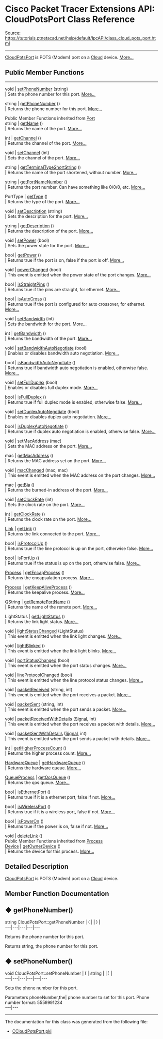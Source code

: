 # Cisco Packet Tracer Extensions API: CloudPotsPort Class Reference

Source: https://tutorials.ptnetacad.net/help/default/IpcAPI/class_cloud_pots_port.html

---

[CloudPotsPort](class_cloud_pots_port.html "CloudPotsPort is POTS \(Modem\) port on a Cloud device.") is POTS (Modem) port on a [Cloud](class_cloud.html "Cloud is a cloud device.") device. [More...](class_cloud_pots_port.html#details)

##  Public Member Functions  
  
---  
void | [setPhoneNumber](class_cloud_pots_port.html#a7c77a7c9643d9fc8f137045ce8b16db5) (string)  
| Sets the phone number for this port. [More...](class_cloud_pots_port.html#a7c77a7c9643d9fc8f137045ce8b16db5)  
  
string | [getPhoneNumber](class_cloud_pots_port.html#aa6b1f2caf71fd425af90678b317d4162) ()  
| Returns the phone number for this port. [More...](class_cloud_pots_port.html#aa6b1f2caf71fd425af90678b317d4162)  
  
Public Member Functions inherited from [Port](class_port.html)  
string | [getName](class_port.html#a16e393f7d744d91a7d7f8eb6bd675860) ()  
| Returns the name of the port. [More...](class_port.html#a16e393f7d744d91a7d7f8eb6bd675860)  
  
int | [getChannel](class_port.html#a87893c7a973c575c5375b65896bc3645) ()  
| Returns the channel of the port. [More...](class_port.html#a87893c7a973c575c5375b65896bc3645)  
  
void | [setChannel](class_port.html#a0dae816321c608da25651df6b01ba4de) (int)  
| Sets the channel of the port. [More...](class_port.html#a0dae816321c608da25651df6b01ba4de)  
  
string | [getTerminalTypeShortString](class_port.html#a6eb43115f73f9097bdd1770cac229906) ()  
| Returns the name of the port shortened, without number. [More...](class_port.html#a6eb43115f73f9097bdd1770cac229906)  
  
string | [getPortNameNumber](class_port.html#a2d1531b18df3a84f0f94f75bfab59994) ()  
| Returns the port number. Can have something like 0/0/0, etc. [More...](class_port.html#a2d1531b18df3a84f0f94f75bfab59994)  
  
PortType | [getType](class_port.html#a5859f5d788d56c0103f4274b6d62b725) ()  
| Returns the type of the port. [More...](class_port.html#a5859f5d788d56c0103f4274b6d62b725)  
  
void | [setDescription](class_port.html#a5d6eff9e062169bd07f504176a173ada) (string)  
| Sets the description for the port. [More...](class_port.html#a5d6eff9e062169bd07f504176a173ada)  
  
string | [getDescription](class_port.html#a67ea29398aac6fb56b781ed1edf0d50d) ()  
| Returns the description of the port. [More...](class_port.html#a67ea29398aac6fb56b781ed1edf0d50d)  
  
void | [setPower](class_port.html#a80d7ee576d8171e1aac2a427f0df4076) (bool)  
| Sets the power state for the port. [More...](class_port.html#a80d7ee576d8171e1aac2a427f0df4076)  
  
bool | [getPower](class_port.html#a3589cb8fb156fe3efe8b72335787ffd7) ()  
| Returns true if the port is on, false if the port is off. [More...](class_port.html#a3589cb8fb156fe3efe8b72335787ffd7)  
  
void | [powerChanged](class_port.html#a0b45a31698c1c3282ed5e7b6b2100606) (bool)  
| This event is emitted when the power state of the port changes. [More...](class_port.html#a0b45a31698c1c3282ed5e7b6b2100606)  
  
bool | [isStraightPins](class_port.html#a6ae4bdc8c2b8f70f97e73b85be59518e) ()  
| Returns true if the pins are straight, for ethernet. [More...](class_port.html#a6ae4bdc8c2b8f70f97e73b85be59518e)  
  
bool | [isAutoCross](class_port.html#a870388a0553821c08b43930befb0a7b5) ()  
| Returns true if the port is configured for auto crossover, for ethernet. [More...](class_port.html#a870388a0553821c08b43930befb0a7b5)  
  
void | [setBandwidth](class_port.html#aef9e53afdaad84b4c752974e4c68f379) (int)  
| Sets the bandwidth for the port. [More...](class_port.html#aef9e53afdaad84b4c752974e4c68f379)  
  
int | [getBandwidth](class_port.html#ab5ab9f68452a3238e18b17628542d633) ()  
| Returns the bandwidth of the port. [More...](class_port.html#ab5ab9f68452a3238e18b17628542d633)  
  
void | [setBandwidthAutoNegotiate](class_port.html#acab833f74b1216d8087cb3731a547195) (bool)  
| Enables or disables bandwidth auto negotiation. [More...](class_port.html#acab833f74b1216d8087cb3731a547195)  
  
bool | [isBandwidthAutoNegotiate](class_port.html#a863308825fbe5c487fc06ae672ddef5d) ()  
| Returns true if bandwidth auto negotiation is enabled, otherwise false. [More...](class_port.html#a863308825fbe5c487fc06ae672ddef5d)  
  
void | [setFullDuplex](class_port.html#a6dba4142d237e59632734234b71a543f) (bool)  
| Enables or disables full duplex mode. [More...](class_port.html#a6dba4142d237e59632734234b71a543f)  
  
bool | [isFullDuplex](class_port.html#af68d358ac2703ed40942661b4e31ccbe) ()  
| Returns true if full duplex mode is enabled, otherwise false. [More...](class_port.html#af68d358ac2703ed40942661b4e31ccbe)  
  
void | [setDuplexAutoNegotiate](class_port.html#a82f5f70e4b313ce8a7fd2026e6b7d9a5) (bool)  
| Enables or disables duplex auto negotiation. [More...](class_port.html#a82f5f70e4b313ce8a7fd2026e6b7d9a5)  
  
bool | [isDuplexAutoNegotiate](class_port.html#a72bbe58e532b8d4d36827bae9ab4dd10) ()  
| Returns true if duplex auto negotiation is enabled, otherwise false. [More...](class_port.html#a72bbe58e532b8d4d36827bae9ab4dd10)  
  
void | [setMacAddress](class_port.html#a5c8bd8890fd5f6122c86912e39fb440e) (mac)  
| Sets the MAC address on the port. [More...](class_port.html#a5c8bd8890fd5f6122c86912e39fb440e)  
  
mac | [getMacAddress](class_port.html#a79200dd52f980ec0bf58638b05fd3450) ()  
| Returns the MAC address set on the port. [More...](class_port.html#a79200dd52f980ec0bf58638b05fd3450)  
  
void | [macChanged](class_port.html#ab304bf37b6d03514b0bf8af46798d842) (mac, mac)  
| This event is emitted when the MAC address on the port changes. [More...](class_port.html#ab304bf37b6d03514b0bf8af46798d842)  
  
mac | [getBia](class_port.html#a444ebe1015acd782cfc18c7e9103b73e) ()  
| Returns the burned-in address of the port. [More...](class_port.html#a444ebe1015acd782cfc18c7e9103b73e)  
  
void | [setClockRate](class_port.html#adeb6f8d0b85c94151f044a38ff5cd602) (int)  
| Sets the clock rate on the port. [More...](class_port.html#adeb6f8d0b85c94151f044a38ff5cd602)  
  
int | [getClockRate](class_port.html#a3948f94a30c2282920d2a150f50f3ca6) ()  
| Returns the clock rate on the port. [More...](class_port.html#a3948f94a30c2282920d2a150f50f3ca6)  
  
[Link](class_link.html) | [getLink](class_port.html#a5237e8c410a5509961640926f8a6d820) ()  
| Returns the link connected to the port. [More...](class_port.html#a5237e8c410a5509961640926f8a6d820)  
  
bool | [isProtocolUp](class_port.html#a74824f0ac10ff8b0ec665df88fe826d4) ()  
| Returns true if the line protocol is up on the port, otherwise false. [More...](class_port.html#a74824f0ac10ff8b0ec665df88fe826d4)  
  
bool | [isPortUp](class_port.html#a44cef34691ce545a2e9974e0416a8ade) ()  
| Returns true if the status is up on the port, otherwise false. [More...](class_port.html#a44cef34691ce545a2e9974e0416a8ade)  
  
[Process](class_process.html) | [getEncapProcess](class_port.html#a8a6bdc96231f44300d9c1a775cc592e8) ()  
| Returns the encapsulation process. [More...](class_port.html#a8a6bdc96231f44300d9c1a775cc592e8)  
  
[Process](class_process.html) | [getKeepAliveProcess](class_port.html#a4691e4765bb77ccb09e6c280ccecb750) ()  
| Returns the keepalive process. [More...](class_port.html#a4691e4765bb77ccb09e6c280ccecb750)  
  
QString | [getRemotePortName](class_port.html#a7ed3ed43f2e9ab97d95175f08086335f) ()  
| Returns the name of the remote port. [More...](class_port.html#a7ed3ed43f2e9ab97d95175f08086335f)  
  
LightStatus | [getLightStatus](class_port.html#a5af81c13e3a9c138da8aedd6ade544a2) ()  
| Returns the link light status. [More...](class_port.html#a5af81c13e3a9c138da8aedd6ade544a2)  
  
void | [lightStatusChanged](class_port.html#abcb1af6e65de5f290d0fdfb0bd5d8dce) (LightStatus)  
| This event is emitted when the link light changes. [More...](class_port.html#abcb1af6e65de5f290d0fdfb0bd5d8dce)  
  
void | [lightBlinked](class_port.html#a828f4dd54d335c31ff8fea258cc5655b) ()  
| This event is emitted when the link light blinks. [More...](class_port.html#a828f4dd54d335c31ff8fea258cc5655b)  
  
void | [portStatusChanged](class_port.html#a65ff9bb831cea163a4e255a13d3d36e5) (bool)  
| This event is emitted when the port status changes. [More...](class_port.html#a65ff9bb831cea163a4e255a13d3d36e5)  
  
void | [lineProtocolChanged](class_port.html#a001a8b55d859ca09bf746f0fb221f2a3) (bool)  
| This event is emitted when the line protocol status changes. [More...](class_port.html#a001a8b55d859ca09bf746f0fb221f2a3)  
  
void | [packetReceived](class_port.html#a92024fa73b2246eeed54df22275e34cd) (string, int)  
| This event is emitted when the port receives a packet. [More...](class_port.html#a92024fa73b2246eeed54df22275e34cd)  
  
void | [packetSent](class_port.html#a3f1050f079f379d21bb37ed49c2c2720) (string, int)  
| This event is emitted when the port sends a packet. [More...](class_port.html#a3f1050f079f379d21bb37ed49c2c2720)  
  
void | [packetReceivedWithDetails](class_port.html#a2c3469b089608ded0a80674f9eba3cb1) ([Signal](struct_signal.html), int)  
| This event is emitted when the port receives a packet with details. [More...](class_port.html#a2c3469b089608ded0a80674f9eba3cb1)  
  
void | [packetSentWithDetails](class_port.html#a29f94c48cee2ff64a453be0776917fec) ([Signal](struct_signal.html), int)  
| This event is emitted when the port sends a packet with details. [More...](class_port.html#a29f94c48cee2ff64a453be0776917fec)  
  
int | [getHigherProcessCount](class_port.html#a94592523a27ec80cac93dcb6d91abcc7) ()  
| Returns the higher process count. [More...](class_port.html#a94592523a27ec80cac93dcb6d91abcc7)  
  
[HardwareQueue](class_hardware_queue.html) | [getHardwareQueue](class_port.html#a5ffc60880a7ad8fa575c3b8c425a780c) ()  
| Returns the hardware queue. [More...](class_port.html#a5ffc60880a7ad8fa575c3b8c425a780c)  
  
[QueueProcess](class_queue_process.html) | [getQosQueue](class_port.html#a1aa1a4f0679c4a608f3ebab991818bc5) ()  
| Returns the qos queue. [More...](class_port.html#a1aa1a4f0679c4a608f3ebab991818bc5)  
  
bool | [isEthernetPort](class_port.html#a2788014b226e99fb8850624ba8a186c8) ()  
| Returns true if it is a ethernet port, false if not. [More...](class_port.html#a2788014b226e99fb8850624ba8a186c8)  
  
bool | [isWirelessPort](class_port.html#a82120c12f873c02b719688ed6d4dfdc4) ()  
| Returns true if it is a wireless port, false if not. [More...](class_port.html#a82120c12f873c02b719688ed6d4dfdc4)  
  
bool | [isPowerOn](class_port.html#a96d6736b106c497dfbb0bdddbe994939) ()  
| Returns true if the power is on, false if not. [More...](class_port.html#a96d6736b106c497dfbb0bdddbe994939)  
  
void | [deleteLink](class_port.html#a778777b63e3a21af0d969dfd57acf148) ()  
Public Member Functions inherited from [Process](class_process.html)  
[Device](class_device.html) | [getOwnerDevice](class_process.html#a9cc34f553b0325e0f4074301fd36b77b) ()  
| Returns the device for this process. [More...](class_process.html#a9cc34f553b0325e0f4074301fd36b77b)  
  
  
## Detailed Description

[CloudPotsPort](class_cloud_pots_port.html "CloudPotsPort is POTS \(Modem\) port on a Cloud device.") is POTS (Modem) port on a [Cloud](class_cloud.html "Cloud is a cloud device.") device. 

## Member Function Documentation

## ◆ getPhoneNumber()

string CloudPotsPort::getPhoneNumber  | ( | | ) |   
---|---|---|---|---  
  
Returns the phone number for this port. 

Returns
    string, the phone number for this port. 

## ◆ setPhoneNumber()

void CloudPotsPort::setPhoneNumber  | ( | string  | | ) |   
---|---|---|---|---|---  
  
Sets the phone number for this port. 

Parameters
     phoneNumber,the| phone number to set for this port. Phone number format: 5559991234   
---|---  
  
* * *

The documentation for this class was generated from the following file:

  * [CCloudPotsPort.pki](_c_cloud_pots_port_8pki.html)


